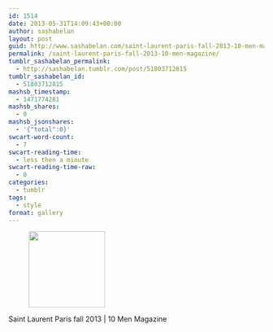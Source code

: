 ```yaml
---
id: 1514
date: 2013-05-31T14:09:43+00:00
author: sashabelan
layout: post
guid: http://www.sashabelan.com/saint-laurent-paris-fall-2013-10-men-magazine/
permalink: /saint-laurent-paris-fall-2013-10-men-magazine/
tumblr_sashabelan_permalink:
  - http://sashabelan.tumblr.com/post/51803712815
tumblr_sashabelan_id:
  - 51803712815
mashsb_timestamp:
  - 1471774281
mashsb_shares:
  - 0
mashsb_jsonshares:
  - '{"total":0}'
swcart-word-count:
  - 7
swcart-reading-time:
  - less then a minute
swcart-reading-time-raw:
  - 0
categories:
  - tumblr
tags:
  - style
format: gallery
---
```

<div id='gallery-419' class='gallery galleryid-1514 gallery-columns-3 gallery-size-thumbnail'>
  <figure class='gallery-item'> 
  
  <div class='gallery-icon portrait'>
    <a href='http://www.sashabelan.ru/saint-laurent-paris-fall-2013-10-men-magazine/attachment/1515/'><img width="150" height="150" src="http://www.sashabelan.ru/wp-content/uploads/2013/05/tumblr_mno207C3hx1qarj97o1_1280-150x150.jpg" class="attachment-thumbnail size-thumbnail" alt="" /></a>
  </div></figure>
</div>

Saint Laurent Paris fall 2013 | 10 Men Magazine
